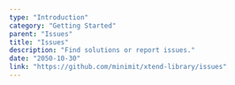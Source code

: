 ```yaml
---
type: "Introduction"
category: "Getting Started"
parent: "Issues"
title: "Issues"
description: "Find solutions or report issues."
date: "2050-10-30"
link: "https://github.com/minimit/xtend-library/issues"
---
```

